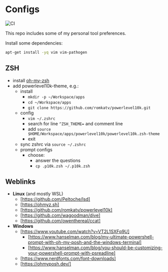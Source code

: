 # Configs

![CI](https://github.com/deeagle/configs/workflows/CI/badge.svg)

This repo includes some of my personal tool preferences.

Install some dependencies:

```bash
apt-get install -yq vim vim-pathogen
```

## ZSH

- install [oh-my-zsh](https://ohmyz.sh)
- add powerlevel10k-theme, e.g.:
  - install
    - `mkdir -p ~/Workspace/apps`
    - `cd ~/Workspace/apps`
    - `git clone https://github.com/romkatv/powerlevel10k.git`
  - config
    - `vim ~/.zshrc`
    - search for line `^ZSH_THEME=` and comment line
    - add `source $HOME/Workspace/apps/powerlevel10k/powerlevel10k.zsh-theme`
    - exit
  - sync zshrc via `source ~/.zshrc`
  - prompt configs
    - choose:
      - answer the questions
      - `cp .p10k.zsh ~/.p10k.zsh`

## Weblinks

- **Linux** (and mostly WSL)
  - [https://github.com/Peltoche/lsd]
  - [https://ohmyz.sh]
  - [https://github.com/romkatv/powerlevel10k]
  - [https://github.com/wagoodman/dive]
  - [https://github.com/owenthereal/ccat]
- **Windows**
  - [https://www.youtube.com/watch?v=VT2L1SXFq9U]
    - [https://www.hanselman.com/blog/my-ultimate-powershell-prompt-with-oh-my-posh-and-the-windows-terminal]
    - [https://www.hanselman.com/blog/you-should-be-customizing-your-powershell-prompt-with-psreadline]
  - [https://www.nerdfonts.com/font-downloads]
  - [https://ohmyposh.dev/]
